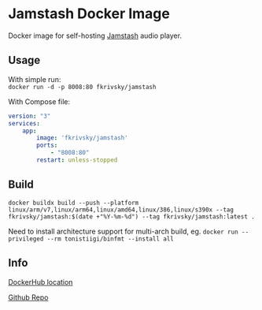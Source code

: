 # Jamstash Docker Image

Docker image for self-hosting [Jamstash](https://github.com/tsquillario/Jamstash) audio player.  

## Usage

With simple run:  
`docker run -d -p 8008:80 fkrivsky/jamstash`

With Compose file:  

```yaml
version: "3"
services:
    app:
        image: 'fkrivsky/jamstash'
        ports:
            - "8008:80"
        restart: unless-stopped
```

## Build

`docker buildx build --push --platform linux/arm/v7,linux/arm64,linux/amd64,linux/386,linux/s390x --tag fkrivsky/jamstash:$(date +"%Y-%m-%d") --tag fkrivsky/jamstash:latest .`

Need to install architecture support for multi-arch build, eg. `docker run --privileged --rm tonistiigi/binfmt --install all`

## Info

[DockerHub location](https://hub.docker.com/r/fkrivsky/jamstash)

[Github Repo](https://github.com/fkrivsky/jamstash-docker)
